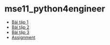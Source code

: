 # mse11_python4engineer

- [Bài tập 1](https://colab.research.google.com/drive/1AG0BoHMVt_jNNsv6na6X0R1nGoVCsfin#scrollTo=KDTzvDyiCIEc)
- [Bài tập 2](https://colab.research.google.com/drive/1TKHrPeWbdds4PTPtGA7VLSP0VpMVLRvG#scrollTo=xydDt6lgDuO_)
- [Bài tập 3](https://colab.research.google.com)
- [Assignment](https://colab.research.google.com)
